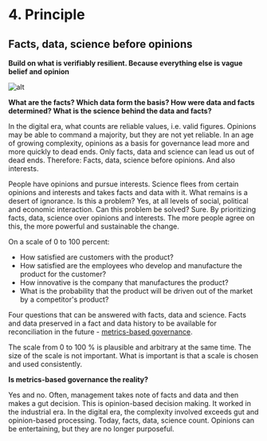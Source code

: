 # 4. Principle

## Facts, data, science before opinions

**Build on what is verifiably resilient. Because everything else is vague belief and opinion**

![alt](../images/principle-4-1800x1350-1-1024x768.webp)

**What are the facts? Which data form the basis? How were data and facts determined? What is the science behind the data and facts?**

In the digital era, what counts are reliable values, i.e. valid figures. Opinions may be able to command a majority, but they are not yet reliable. In an age of growing complexity, opinions as a basis for governance lead more and more quickly to dead ends. Only facts, data and science can lead us out of dead ends. Therefore: Facts, data, science before opinions. And also interests.

People have opinions and pursue interests. Science flees from certain opinions and interests and takes facts and data with it. What remains is a desert of ignorance. Is this a problem? Yes, at all levels of social, political and economic interaction. Can this problem be solved? Sure. By prioritizing facts, data, science over opinions and interests. The more people agree on this, the more powerful and sustainable the change.

On a scale of 0 to 100 percent:

- How satisfied are customers with the product?
- How satisfied are the employees who develop and manufacture the product for the customer?
- How innovative is the company that manufactures the product?
- What is the probability that the product will be driven out of the market by a competitor's product?

Four questions that can be answered with facts, data and science. Facts and data preserved in a fact and data history to be available for reconciliation in the future - [metrics-based governance](https://rosho.world/en/leadership/governance-with-tebiki/).

The scale from 0 to 100 % is plausible and arbitrary at the same time. The size of the scale is not important. What is important is that a scale is chosen and used consistently.

**Is metrics-based governance the reality?**

Yes and no. Often, management takes note of facts and data and then makes a gut decision. This is opinion-based decision making. It worked in the industrial era. In the digital era, the complexity involved exceeds gut and opinion-based processing. Today, facts, data, science count. Opinions can be entertaining, but they are no longer purposeful.

